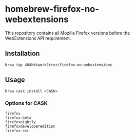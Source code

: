 # homebrew-firefox-no-webextensions
This repository contains all Mozilla Firefox versions before the WebExtensions API requirement.

## Installation

```
brew tap 404NetworkError/firefox-no-webextensions
```

## Usage

```
brew cask install <CASK>
```

### Options for CASK

```
firefox
firefox-beta
firefoxnightly
firefoxdeveloperedition
firefox-esr
```
